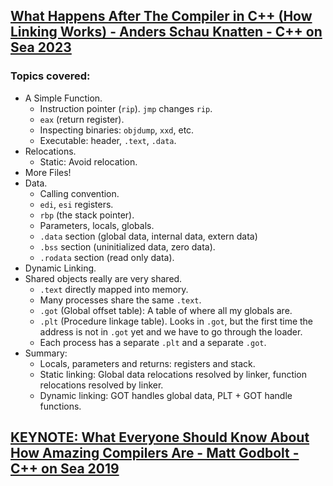 ## [What Happens After The Compiler in C++ (How Linking Works) - Anders Schau Knatten - C++ on Sea 2023](https://www.youtube.com/watch?v=h4s891KVN80)
### Topics covered:
* A Simple Function.
  * Instruction pointer (`rip`). `jmp` changes `rip`.
  * `eax` (return register).
  * Inspecting binaries: `objdump`, `xxd`, etc.
  * Executable: header, `.text`, `.data`.
* Relocations.
  * Static: Avoid relocation.
* More Files!
* Data.
  * Calling convention. 
  * `edi`, `esi` registers.
  * `rbp` (the stack pointer).
  * Parameters, locals, globals.
  * `.data` section (global data, internal data, extern data)
  * `.bss` section (uninitialized data, zero data).
  * `.rodata` section (read only data).
* Dynamic Linking.
* Shared objects really are very shared.
  * `.text` directly mapped into memory.
  * Many processes share the same `.text`.
  * `.got` (Global offset table): A table of where all my globals are.
  * `.plt` (Procedure linkage table). Looks in `.got`, but the first time the address is not in `.got` yet and we have to go through the loader.
  * Each process has a separate `.plt` and a separate `.got`.
* Summary:
  * Locals, parameters and returns: registers and stack.
  * Static linking: Global data relocations resolved by linker, function relocations resolved by linker.
  * Dynamic linking: GOT handles global data, PLT + GOT handle functions.
  
## [KEYNOTE: What Everyone Should Know About How Amazing Compilers Are - Matt Godbolt - C++ on Sea 2019](https://www.youtube.com/watch?v=w0sz5WbS5AM)


